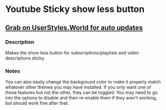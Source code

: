 # Youtube Sticky show less button
## [Grab on UserStyles.World for auto updates](https://userstyles.world/style/10017/youtube-sticky-show-less-button)

### Description
Makes the show less button for subscriptions/playlists and video descriptions sticky.
### Notes
You can also easily change the background color to make it properly match whatever other themes you may have installed. If you only want one of these features but not the other, they can be toggled. You may need to go into the options to disable and then re-enable them if they aren't working, but should work fine after that.

